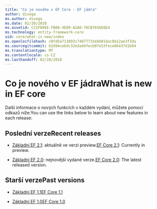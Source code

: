 ```yaml
---
title: "Co je nového v EF Core - EF jádra"
author: divega
ms.author: divega
ms.date: 02/20/2018
ms.assetid: C21F89EE-FB08-4ED9-A2A0-76CB7656E6E4
ms.technology: entity-framework-core
uid: core/what-is-new/index
ms.openlocfilehash: c0fd5a713893c74877733ebb01dac8b12ae3f3da
ms.sourcegitcommit: b2d94cebdc32edad4fecb07e53fece66437d1b04
ms.translationtype: MT
ms.contentlocale: cs-CZ
ms.lasthandoff: 02/28/2018
---
```

# <a name="what-is-new-in-ef-core"></a><span data-ttu-id="81fcb-102">Co je nového v EF jádra</span><span class="sxs-lookup"><span data-stu-id="81fcb-102">What is new in EF core</span></span>

<span data-ttu-id="81fcb-103">Další informace o nových funkcích v každém vydání, můžete pomocí odkazů níže:</span><span class="sxs-lookup"><span data-stu-id="81fcb-103">You can use the links below to learn about new features in each release:</span></span>

## <a name="recent-releases"></a><span data-ttu-id="81fcb-104">Poslední verze</span><span class="sxs-lookup"><span data-stu-id="81fcb-104">Recent releases</span></span>

- <span data-ttu-id="81fcb-105">[Základní EF 2.1](xref:core/what-is-new/ef-core-2.1): aktuálně ve verzi preview.</span><span class="sxs-lookup"><span data-stu-id="81fcb-105">[EF Core 2.1](xref:core/what-is-new/ef-core-2.1): Currently in preview.</span></span>

- <span data-ttu-id="81fcb-106">[Základní EF 2.0](xref:core/what-is-new/ef-core-2.0): nejnovější vydané verze.</span><span class="sxs-lookup"><span data-stu-id="81fcb-106">[EF Core 2.0](xref:core/what-is-new/ef-core-2.0): The latest released version.</span></span>

## <a name="past-versions"></a><span data-ttu-id="81fcb-107">Starší verze</span><span class="sxs-lookup"><span data-stu-id="81fcb-107">Past versions</span></span>

- [<span data-ttu-id="81fcb-108">Základní EF 1.1</span><span class="sxs-lookup"><span data-stu-id="81fcb-108">EF Core 1.1</span></span>](xref:core/what-is-new/ef-core-1.1)

- [<span data-ttu-id="81fcb-109">Základní EF 1.0</span><span class="sxs-lookup"><span data-stu-id="81fcb-109">EF Core 1.0</span></span>](xref:core/what-is-new/ef-core-1.0)
